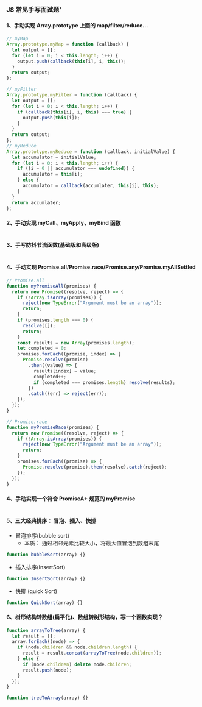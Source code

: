 ### JS 常见手写面试题‘

#### 1、手动实现 Array.prototype 上面的 map/filter/reduce...

```js
// myMap
Array.prototype.myMap = function (callback) {
  let output = [];
  for (let i = 0; i < this.length; i++) {
    output.push(callback(this[i], i, this));
  }
  return output;
};

// myFilter
Array.prototype.myFilter = function (callback) {
  let output = [];
  for (let i = 0; i < this.length; i++) {
    if (callback(this[i], i, this) === true) {
      output.push(this[i]);
    }
  }
  return output;
};
// myReduce
Array.prototype.myReduce = function (callback, initialValue) {
  let accumulator = initialValue;
  for (let i = 0; i < this.length; i++) {
    if ((i = 0 || accumulator === undefined)) {
      accumulator = this[i];
    } else {
      accumulator = callback(accumlater, this[i], this);
    }
  }
  return accumlater;
};
```

#### 2、手动实现 myCall、myApply、myBind 函数

```js

```

#### 3、手写防抖节流函数(基础版和高级版)

```js

```

#### 4、手动实现 Promise.all/Promise.race/Promise.any/Promise.myAllSettled

```js
// Promise.all
function myPromiseAll(promises) {
  return new Promise((resolve, reject) => {
    if (!Array.isArray(promises)) {
      reject(new TypeError("Argument must be an array"));
      return;
    }
    if (promises.length === 0) {
      resolve([]);
      return;
    }
    const results = new Array(promises.length);
    let completed = 0;
    promises.forEach((promise, index) => {
      Promise.resolve(promise)
        .then((value) => {
          results[index] = value;
          completed++;
          if (completed === promises.length) resolve(results);
        })
        .catch((err) => reject(err));
    });
  });
}

// Promise.race
function myPromiseRace(promises) {
  return new Promise((resolve, reject) => {
    if (!Array.isArray(promises)) {
      reject(new TypeError("Argument must be an array"));
      return;
    }
    promises.forEach((promise) => {
      Promise.resolve(promise).then(resolve).catch(reject);
    });
  });
}
```

#### 4、手动实现一个符合 PromiseA+ 规范的 myPromise

```js

```

#### 5、三大经典排序： 冒泡、插入、快排

- 冒泡排序(bubble sort)
  - 本质： 通过相邻元素比较大小，将最大值冒泡到数组末尾

```js
function bubbleSort(array) {}
```

- 插入排序(InsertSort)

```js
function InsertSort(array) {}
```

- 快排 (quick Sort)

```js
function QuickSort(array) {}
```

#### 6、树形结构转数组(扁平化)、数组转树形结构，写一个函数实现？

```js
function arrayToTree(array) {
  let result = [];
  array.forEach((node) => {
    if (node.children && node.children.length) {
      result = result.concat(arrayToTree(node.children));
    } else {
      if (node.children) delete node.children;
      result.push(node);
    }
  });
}

function treeToArray(array) {}
```
